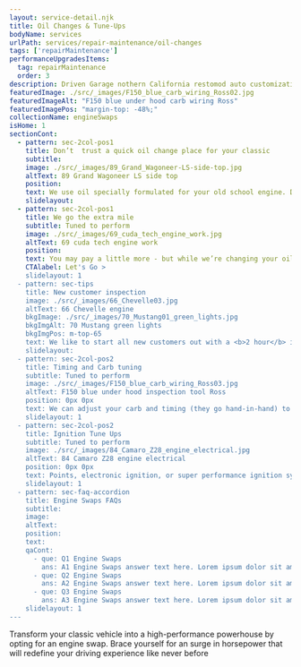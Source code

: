 ```yaml
---
layout: service-detail.njk
title: Oil Changes & Tune-Ups
bodyName: services
urlPath: services/repair-maintenance/oil-changes
tags: ['repairMaintenance']
performanceUpgradesItems:
  tag: repairMaintenance
  order: 3
description: Driven Garage nothern California restomod auto customization and repair shop
featuredImage: ./src/_images/F150_blue_carb_wiring_Ross02.jpg
featuredImageAlt: "F150 blue under hood carb wiring Ross"
featuredImagePos: "margin-top: -48%;"
collectionName: engineSwaps
isHome: 1
sectionCont:
  - pattern: sec-2col-pos1
    title: Don’t  trust a quick oil change place for your classic
    subtitle: 
    image: ./src/_images/89_Grand_Wagoneer-LS-side-top.jpg
    altText: 89 Grand Wagoneer LS side top
    position: 
    text: We use oil specially formulated for your old school engine. Did you know the EPA mandated the removal of zinc additives from most motor oils? This means that the stuff the Quickee lube sells is bad for your classic car - it needs that Zinc to keep the cam and lifters alive. We use only high quality zinc enhanced oils for most classic cars.
    slidelayout:
  - pattern: sec-2col-pos1
    title: We go the extra mile
    subtitle: Tuned to perform
    image: ./src/_images/69_cuda_tech_engine_work.jpg
    altText: 69 cuda tech engine work
    position: 
    text: You may pay a little more - but while we’re changing your oil we will lube the chassis, check the brakes and other fluids as well as safety items. We’re not trying to sell you anything you don’t need (trust us, we have a backlog of work) but want to keep your baby at its peak.
    CTAlabel: Let's Go >
    slidelayout: 1
  - pattern: sec-tips
    title: New customer inspection
    image: ./src/_images/66_Chevelle03.jpg
    altText: 66 Chevelle engine
    bkgImage: ./src/_images/70_Mustang01_green_lights.jpg
    bkgImgAlt: 70 Mustang green lights
    bkgImgPos: m-top-65
    text: We like to start all new customers out with a <b>2 hour</b> inspection that covers over <b>40 points</b> on your vehicle. If we haven’t seen your car before this gets us acquainted with your car and can reveal current issues - and things that may need attention later.
    slidelayout:
  - pattern: sec-2col-pos2
    title: Timing and Carb tuning
    subtitle: Tuned to perform
    image: ./src/_images/F150_blue_carb_wiring_Ross03.jpg
    altText: F150 blue under hood inspection tool Ross
    position: 0px 0px
    text: We can adjust your carb and timing (they go hand-in-hand) to make sure your classic engine is running as good as it can. It’s not a complicated process but done right can help your car start easier, run better as well as add performance.
    slidelayout: 1
  - pattern: sec-2col-pos2
    title: Ignition Tune Ups
    subtitle: Tuned to perform
    image: ./src/_images/84_Camaro_Z28_engine_electrical.jpg
    altText: 84 Camaro Z28 engine electrical
    position: 0px 0px
    text: Points, electronic ignition, or super performance ignition systems are our everyday around here. We’re more than comfortable with this stuff and can take care of keeping your classic running smooth and efficient.
    slidelayout: 1
  - pattern: sec-faq-accordion
    title: Engine Swaps FAQs
    subtitle: 
    image: 
    altText: 
    position: 
    text: 
    qaCont:
      - que: Q1 Engine Swaps
        ans: A1 Engine Swaps answer text here. Lorem ipsum dolor sit amet, consectetur adipiscing elit. Cras vitae dolor id enim iaculis bibendum. Fusce ut pellentesque erat.
      - que: Q2 Engine Swaps
        ans: A2 Engine Swaps answer text here. Lorem ipsum dolor sit amet, consectetur adipiscing elit. Cras vitae dolor id enim iaculis bibendum. Fusce ut pellentesque erat.
      - que: Q3 Engine Swaps
        ans: A3 Engine Swaps answer text here. Lorem ipsum dolor sit amet, consectetur adipiscing elit. Cras vitae dolor id enim iaculis bibendum. Fusce ut pellentesque erat.
    slidelayout: 1
---
```


Transform your classic vehicle into a high-performance powerhouse by opting for an engine swap. Brace yourself for an surge in horsepower that will redefine your driving experience like never before